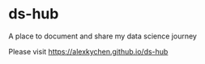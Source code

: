 # ds-hub

A place to document and share my data science journey

Please visit https://alexkychen.github.io/ds-hub
